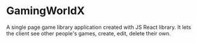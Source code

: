 # GamingWorldX
A single page game library application created with JS React library.
It lets the client see other people's games, create, edit, delete their own.
